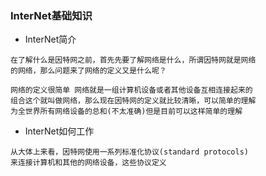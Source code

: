 ### InterNet基础知识
- InterNet简介
```text
在了解什么是因特网之前，首先先要了解网络是什么，所谓因特网就是网络
的网络，那么问题来了网络的定义又是什么呢？

网络的定义很简单 网络就是一组计算机设备或者其他设备互相连接起来的
组合这个就叫做网络，那么现在因特网的定义就比较清晰，可以简单的理解
为全世界所有网络设备的总和(不太准确)但是目前可以这样简单的理解

```
- InterNet如何工作
```text
从大体上来看，因特网使用一系列标准化协议(standard protocols)
来连接计算机和其他的网络设备，这些协议定义
```
